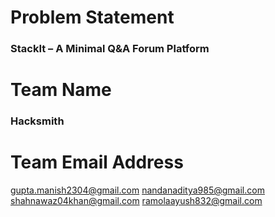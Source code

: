 # Problem Statement 
### StackIt – A Minimal Q&A Forum Platform

# Team Name
### Hacksmith

# Team Email Address
gupta.manish2304@gmail.com
nandanaditya985@gmail.com
shahnawaz04khan@gmail.com
ramolaayush832@gmail.com